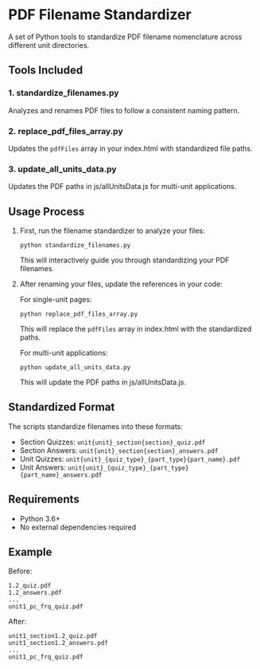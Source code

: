# PDF Filename Standardizer

A set of Python tools to standardize PDF filename nomenclature across different unit directories.

## Tools Included

### 1. standardize_filenames.py
Analyzes and renames PDF files to follow a consistent naming pattern.

### 2. replace_pdf_files_array.py
Updates the `pdfFiles` array in your index.html with standardized file paths.

### 3. update_all_units_data.py
Updates the PDF paths in js/allUnitsData.js for multi-unit applications.

## Usage Process

1. First, run the filename standardizer to analyze your files:
   ```
   python standardize_filenames.py
   ```
   This will interactively guide you through standardizing your PDF filenames.

2. After renaming your files, update the references in your code:

   For single-unit pages:
   ```
   python replace_pdf_files_array.py
   ```
   This will replace the `pdfFiles` array in index.html with the standardized paths.
   
   For multi-unit applications:
   ```
   python update_all_units_data.py
   ```
   This will update the PDF paths in js/allUnitsData.js.

## Standardized Format

The scripts standardize filenames into these formats:

- Section Quizzes: `unit{unit}_section{section}_quiz.pdf`
- Section Answers: `unit{unit}_section{section}_answers.pdf`
- Unit Quizzes: `unit{unit}_{quiz_type}_{part_type}{part_name}.pdf`
- Unit Answers: `unit{unit}_{quiz_type}_{part_type}{part_name}_answers.pdf`

## Requirements

- Python 3.6+
- No external dependencies required

## Example

Before:
```
1.2_quiz.pdf
1.2_answers.pdf
...
unit1_pc_frq_quiz.pdf
```

After:
```
unit1_section1.2_quiz.pdf
unit1_section1.2_answers.pdf
...
unit1_pc_frq_quiz.pdf
```